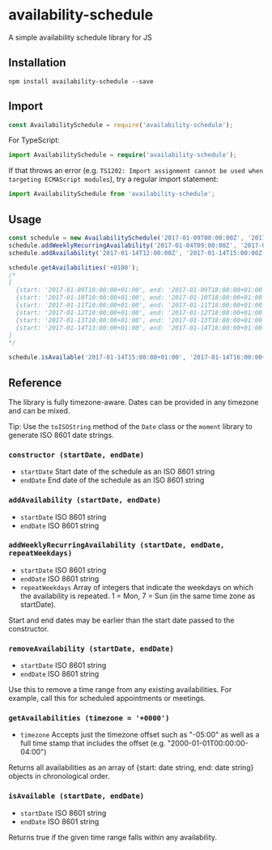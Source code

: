 # availability-schedule
A simple availability schedule library for JS

## Installation
```
npm install availability-schedule --save
```

## Import

```javascript
const AvailabilitySchedule = require('availability-schedule');
```

For TypeScript:

```ts
import AvailabilitySchedule = require('availability-schedule');
```

If that throws an error (e.g. `TS1202: Import assignment cannot be used when targeting ECMAScript modules`), try a regular import statement:

```ts
import AvailabilitySchedule from 'availability-schedule';
```

## Usage

```javascript
const schedule = new AvailabilitySchedule('2017-01-09T00:00:00Z', '2017-01-16T00:00:00Z'); // Second week of Jan 2017
schedule.addWeeklyRecurringAvailability('2017-01-04T09:00:00Z', '2017-01-04T17:00:00Z', [1, 2, 3, 4, 5]); // Mon-Fri 9am-5pm UTC, starting on Wed Jan 4th
schedule.addAvailability('2017-01-14T12:00:00Z', '2017-01-14T15:00:00Z'); // Sat Jan 14 12pm-3pm UTC

schedule.getAvailabilities('+0100');
/*
[
  {start: '2017-01-09T10:00:00+01:00', end: '2017-01-09T18:00:00+01:00'},
  {start: '2017-01-10T10:00:00+01:00', end: '2017-01-10T18:00:00+01:00'},
  {start: '2017-01-11T10:00:00+01:00', end: '2017-01-11T18:00:00+01:00'},
  {start: '2017-01-12T10:00:00+01:00', end: '2017-01-12T18:00:00+01:00'},
  {start: '2017-01-13T10:00:00+01:00', end: '2017-01-13T18:00:00+01:00'},
  {start: '2017-01-14T13:00:00+01:00', end: '2017-01-14T16:00:00+01:00'}
]
*/

schedule.isAvailable('2017-01-14T15:00:00+01:00', '2017-01-14T16:00:00+01:00'); // true
```

## Reference

The library is fully timezone-aware. Dates can be provided in any timezone and can be mixed.

Tip: Use the `toISOString` method of the `Date` class or the `moment` library to generate ISO 8601 date strings.

### `constructor (startDate, endDate)`

- `startDate` Start date of the schedule as an ISO 8601 string
- `endDate` End date of the schedule as an ISO 8601 string

### `addAvailability (startDate, endDate)`

- `startDate` ISO 8601 string
- `endDate` ISO 8601 string

### `addWeeklyRecurringAvailability (startDate, endDate, repeatWeekdays)`

- `startDate` ISO 8601 string
- `endDate` ISO 8601 string
- `repeatWeekdays` Array of integers that indicate the weekdays on which the availability is repeated. 1 = Mon, 7 = Sun (in the same time zone as startDate).

Start and end dates may be earlier than the start date passed to the constructor.

### `removeAvailability (startDate, endDate)`

- `startDate` ISO 8601 string
- `endDate` ISO 8601 string

Use this to remove a time range from any existing availabilities. For example, call this for scheduled appointments or meetings.

### `getAvailabilities (timezone = '+0000')`

- `timezone` Accepts just the timezone offset such as "-05:00" as well as a full time stamp that includes the offset (e.g. "2000-01-01T00:00:00-04:00")

Returns all availabilities as an array of {start: date string, end: date string} objects in chronological order.

### `isAvailable (startDate, endDate)`

- `startDate` ISO 8601 string
- `endDate` ISO 8601 string

Returns true if the given time range falls within any availability.
